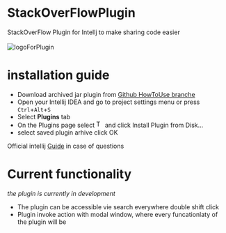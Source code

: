 # StackOverFlowPlugin
StackOverFlow Plugin for Intellj to make sharing code easier
<br>
<br>
![logoForPlugin](https://github.com/kornilov-mr/StackOverFlowPlugin/assets/32428163/3dad2bbb-44c4-4367-8914-fbf4e381b477)

# installation guide

* Download archived jar plugin from [Github HowToUse branche](https://github.com/kornilov-mr/StackOverFlowPlugin)
* Open your Intellij IDEA and go to project settings menu or press `Ctrl`+`Alt`+`S`
* Select __Plugins__ tab
* On the Plugins page select <img src="https://resources.jetbrains.com/help/img/idea/2023.3/app.expui.general.settings.svg" class="article__img inline-icon-" alt="The Settings button" width="16px" id="7ba2a4a1" height="16px"> and click Install Plugin from Disk…
* select saved plugin arhive click OK
  
Official intellij [Guide](https://www.jetbrains.com/help/idea/managing-plugins.html/) in case of questions


# Current functionality 
_the plugin is currently in development_
* The plugin can be accessible vie search everywhere double shift click
* Plugin invoke action with modal window, where every funcationlaty of the plugin will be

